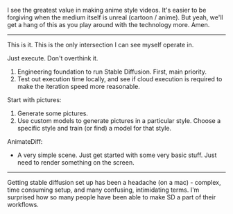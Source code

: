 
I see the greatest value in making anime style videos. It's easier to be forgiving when the medium itself is unreal (cartoon / anime). But yeah, we'll get a hang of this as you play around with the technology more. Amen.

----

This is it. This is the only intersection I can see myself operate in.

Just execute. Don't overthink it.
1. Engineering foundation to run Stable Diffusion. First, main priority.
2. Test out execution time locally, and see if cloud execution is required to make the iteration speed more reasonable.

Start with pictures:
1. Generate some pictures.
2. Use custom models to generate pictures in a particular style. Choose a specific style and train (or find) a model for that style.

AnimateDiff:
- A very simple scene. Just get started with some very basic stuff. Just need to render something on the screen.

----

Getting stable diffusion set up has been a headache (on a mac) - complex, time consuming setup, and many confusing, intimidating terms. I'm surprised how so many people have been able to make SD a part of their workflows.